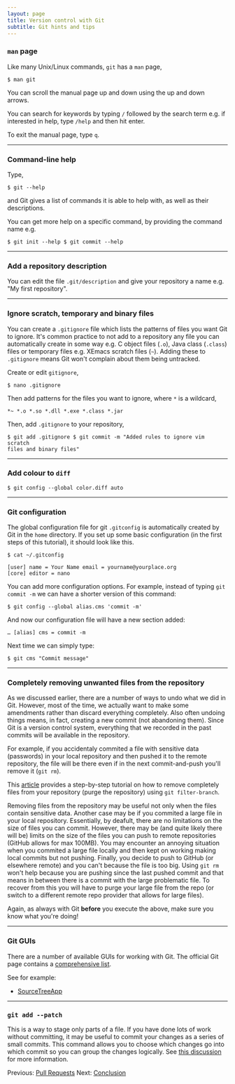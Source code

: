 ```yaml
---
layout: page
title: Version control with Git  
subtitle: Git hints and tips
---
```


### `man` page

Like many Unix/Linux commands, `git` has a `man` page,

```{.bash}
$ man git
```

You can scroll the manual page up and down using the up and down arrows.

You can search for keywords by typing `/` followed by the search term e.g. if
interested in help, type `/help` and then hit enter.

To exit the manual page, type `q`.

---

### Command-line help

Type,

```{.bash}
$ git --help
```

and Git gives a list of commands it is able to help with, as well as their
descriptions. 

You can get more help on a specific command, by providing the command name e.g.

```{.bash}
$ git init --help $ git commit --help
```

---

### Add a repository description

You can edit the file `.git/description` and give your repository a name e.g.
"My first repository".

---

### Ignore scratch, temporary and binary files

You can create a `.gitignore` file which lists the patterns of files you want
Git to ignore. It's common practice to not add to a repository any file you can
automatically create in some way e.g. C object files (`.o`), Java class
(`.class`) files or temporary files e.g. XEmacs scratch files (`~`). Adding
these to `.gitignore` means Git won't complain about them being untracked.

Create or edit `gitignore`,

```{.bash}
$ nano .gitignore
```

Then add patterns for the files you want to ignore, where `*` is a wildcard,

    *~ *.o *.so *.dll *.exe *.class *.jar

Then, add `.gitignore` to your repository,

```{.bash}
$ git add .gitignore $ git commit -m "Added rules to ignore vim scratch
files and binary files"
```

---

### Add colour to `diff`

```{.bash}
$ git config --global color.diff auto
```
    
 ---

### Git configuration

The global configuration file for git `.gitconfig` is automatically created by
Git in the `home` directory. If you set up some basic configuration (in the
first steps of this tutorial), it should look like this.

```{.bash}
$ cat ~/.gitconfig 
```
```{.output}
[user] name = Your Name email = yourname@yourplace.org 
[core] editor = nano
```
     	
You can add more configuration options. For example, instead of typing `git
commit -m` we can have a shorter version of this command:

```{.bash}
$ git config --global alias.cms 'commit -m'
```

And now our configuration file will have a new section added:
	
```
… [alias] cms = commit -m
```

Next time we can simply type:
	
```{.bash}
$ git cms "Commit message"
```
	
---	

### Completely removing unwanted files from the repository    

As we discussed earlier, there are a number of ways to undo what we did in Git.
However, most of the time, we actually want to make some amendments rather than
discard everything completely. Also often undoing things means, in fact,
creating a new commit (not abandoning them). Since Git is a version control
system, everything that we recorded in the past commits will be available in
the repository. 

For example, if you accidentaly commited a file with sensitive data (passwords)
in your local repository and then pushed it to the remote repository, the file
will be there even if in the next commit-and-push you'll remove it (`git rm`).

This [article](https://help.github.com/articles/remove-sensitive-data) provides
a step-by-step tutorial on how to remove completely files from your repository
(purge the repository) using `git filter-branch`.

Removing files from the repository may be useful not only when the files
contain sensitive data. Another case may be if you commited a large file in
your local repository. Essentially, by deafult, there are no limitations on the
size of files you can commit. However, there may be (and quite likely there
will be) limits on the size of the files you can push to remote repositories
(GitHub allows for max 100MB). You may encounter an annoying situation when you
commited a large file locally and then kept on working making local commits but
not pushing. Finally, you decide to push to GitHub (or elsewhere remote) and
you can't because the file is too big. Using `git rm` won't help because you
are pushing since the last pushed commit and that means in between there is
a commit with the large problematic file. To recover from this you will have to
purge your large file from the repo (or switch to a different remote repo
provider that allows for large files).

Again, as always with Git **before** you execute the above, make sure you know
what you're doing!

---

### Git GUIs

There are a number of available GUIs for working with Git. The official Git
page contains a [comprehensive list](http://git-scm.com/downloads/guis).

See for example: 

* [SourceTreeApp](http://www.sourcetreeapp.com/)

---

### `git add --patch`
This is a way to stage only parts of a file. If you have done lots of work
without committing, it may be useful to commit your changes as a series of
small commits. This command allows you to choose which changes go into which
commit so you can group the changes logically. See [this discussion](
http://nuclearsquid.com/writings/git-add/) for more information.

Previous: [Pull Requests](07-pullrequests.html) Next:
[Conclusion](09-conclusion.html)
